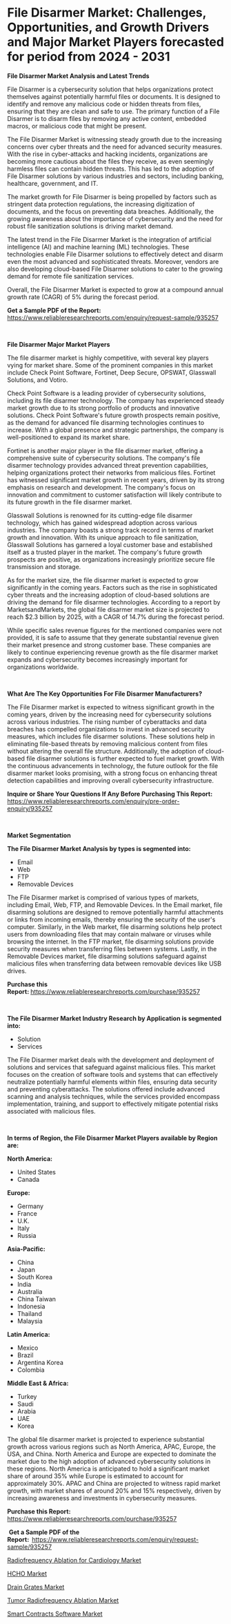 <p><h1>File Disarmer Market: Challenges, Opportunities, and Growth Drivers and Major Market Players forecasted for period from 2024 - 2031</h1></p><p><strong>File Disarmer Market Analysis and Latest Trends</strong></p>
<p><p>File Disarmer is a cybersecurity solution that helps organizations protect themselves against potentially harmful files or documents. It is designed to identify and remove any malicious code or hidden threats from files, ensuring that they are clean and safe to use. The primary function of a File Disarmer is to disarm files by removing any active content, embedded macros, or malicious code that might be present.</p><p>The File Disarmer Market is witnessing steady growth due to the increasing concerns over cyber threats and the need for advanced security measures. With the rise in cyber-attacks and hacking incidents, organizations are becoming more cautious about the files they receive, as even seemingly harmless files can contain hidden threats. This has led to the adoption of File Disarmer solutions by various industries and sectors, including banking, healthcare, government, and IT.</p><p>The market growth for File Disarmer is being propelled by factors such as stringent data protection regulations, the increasing digitization of documents, and the focus on preventing data breaches. Additionally, the growing awareness about the importance of cybersecurity and the need for robust file sanitization solutions is driving market demand.</p><p>The latest trend in the File Disarmer Market is the integration of artificial intelligence (AI) and machine learning (ML) technologies. These technologies enable File Disarmer solutions to effectively detect and disarm even the most advanced and sophisticated threats. Moreover, vendors are also developing cloud-based File Disarmer solutions to cater to the growing demand for remote file sanitization services.</p><p>Overall, the File Disarmer Market is expected to grow at a compound annual growth rate (CAGR) of 5% during the forecast period.</p></p>
<p><strong>Get a Sample PDF of the Report:&nbsp;</strong> <a href="https://www.reliableresearchreports.com/enquiry/request-sample/935257">https://www.reliableresearchreports.com/enquiry/request-sample/935257</a></p>
<p>&nbsp;</p>
<p><strong>File Disarmer Major Market Players</strong></p>
<p><p>The file disarmer market is highly competitive, with several key players vying for market share. Some of the prominent companies in this market include Check Point Software, Fortinet, Deep Secure, OPSWAT, Glasswall Solutions, and Votiro.</p><p>Check Point Software is a leading provider of cybersecurity solutions, including its file disarmer technology. The company has experienced steady market growth due to its strong portfolio of products and innovative solutions. Check Point Software's future growth prospects remain positive, as the demand for advanced file disarming technologies continues to increase. With a global presence and strategic partnerships, the company is well-positioned to expand its market share.</p><p>Fortinet is another major player in the file disarmer market, offering a comprehensive suite of cybersecurity solutions. The company's file disarmer technology provides advanced threat prevention capabilities, helping organizations protect their networks from malicious files. Fortinet has witnessed significant market growth in recent years, driven by its strong emphasis on research and development. The company's focus on innovation and commitment to customer satisfaction will likely contribute to its future growth in the file disarmer market.</p><p>Glasswall Solutions is renowned for its cutting-edge file disarmer technology, which has gained widespread adoption across various industries. The company boasts a strong track record in terms of market growth and innovation. With its unique approach to file sanitization, Glasswall Solutions has garnered a loyal customer base and established itself as a trusted player in the market. The company's future growth prospects are positive, as organizations increasingly prioritize secure file transmission and storage.</p><p>As for the market size, the file disarmer market is expected to grow significantly in the coming years. Factors such as the rise in sophisticated cyber threats and the increasing adoption of cloud-based solutions are driving the demand for file disarmer technologies. According to a report by MarketsandMarkets, the global file disarmer market size is projected to reach $2.3 billion by 2025, with a CAGR of 14.7% during the forecast period.</p><p>While specific sales revenue figures for the mentioned companies were not provided, it is safe to assume that they generate substantial revenue given their market presence and strong customer base. These companies are likely to continue experiencing revenue growth as the file disarmer market expands and cybersecurity becomes increasingly important for organizations worldwide.</p></p>
<p>&nbsp;</p>
<p><strong>What Are The Key Opportunities For File Disarmer Manufacturers?</strong></p>
<p><p>The File Disarmer market is expected to witness significant growth in the coming years, driven by the increasing need for cybersecurity solutions across various industries. The rising number of cyberattacks and data breaches has compelled organizations to invest in advanced security measures, which includes file disarmer solutions. These solutions help in eliminating file-based threats by removing malicious content from files without altering the overall file structure. Additionally, the adoption of cloud-based file disarmer solutions is further expected to fuel market growth. With the continuous advancements in technology, the future outlook for the file disarmer market looks promising, with a strong focus on enhancing threat detection capabilities and improving overall cybersecurity infrastructure.</p></p>
<p><strong>Inquire or Share Your Questions If Any Before Purchasing This Report:</strong> <a href="https://www.reliableresearchreports.com/enquiry/pre-order-enquiry/935257">https://www.reliableresearchreports.com/enquiry/pre-order-enquiry/935257</a></p>
<p>&nbsp;</p>
<p><strong>Market Segmentation</strong></p>
<p><strong>The File Disarmer Market Analysis by types is segmented into:</strong></p>
<p><ul><li>Email</li><li>Web</li><li>FTP</li><li>Removable Devices</li></ul></p>
<p><p>The File Disarmer market is comprised of various types of markets, including Email, Web, FTP, and Removable Devices. In the Email market, file disarming solutions are designed to remove potentially harmful attachments or links from incoming emails, thereby ensuring the security of the user's computer. Similarly, in the Web market, file disarming solutions help protect users from downloading files that may contain malware or viruses while browsing the internet. In the FTP market, file disarming solutions provide security measures when transferring files between systems. Lastly, in the Removable Devices market, file disarming solutions safeguard against malicious files when transferring data between removable devices like USB drives.</p></p>
<p><strong>Purchase this Report:&nbsp;</strong><a href="https://www.reliableresearchreports.com/purchase/935257">https://www.reliableresearchreports.com/purchase/935257</a></p>
<p>&nbsp;</p>
<p><strong>The File Disarmer Market Industry Research by Application is segmented into:</strong></p>
<p><ul><li>Solution</li><li>Services</li></ul></p>
<p><p>The File Disarmer market deals with the development and deployment of solutions and services that safeguard against malicious files. This market focuses on the creation of software tools and systems that can effectively neutralize potentially harmful elements within files, ensuring data security and preventing cyberattacks. The solutions offered include advanced scanning and analysis techniques, while the services provided encompass implementation, training, and support to effectively mitigate potential risks associated with malicious files.</p></p>
<p>&nbsp;</p>
<p><strong>In terms of Region, the File Disarmer Market Players available by Region are:</strong></p>
<p>
    <p> <strong> North America: </strong>
        <ul>
            <li>United States</li>
            <li>Canada</li>
        </ul>
        </p> 
    <p> <strong> Europe: </strong>
        <ul>
            <li>Germany</li>
            <li>France</li>
            <li>U.K.</li>
            <li>Italy</li>
            <li>Russia</li>
        </ul>
        </p> 
    <p> <strong> Asia-Pacific: </strong>
        <ul>
            <li>China</li>
            <li>Japan</li>
            <li>South Korea</li>
            <li>India</li>
            <li>Australia</li>
            <li>China Taiwan</li>
            <li>Indonesia</li>
            <li>Thailand</li>
            <li>Malaysia</li>
        </ul>
        </p> 
    <p> <strong> Latin America: </strong>
        <ul>
            <li>Mexico</li>
            <li>Brazil</li>
            <li>Argentina Korea</li>
            <li>Colombia</li>
        </ul>
        </p> 
    <p> <strong> Middle East & Africa: </strong>
        <ul>
            <li>Turkey</li>
            <li>Saudi</li>
            <li>Arabia</li>
            <li>UAE</li>
            <li>Korea</li>
        </ul>
    </p>
    </p>
<p><p>The global file disarmer market is projected to experience substantial growth across various regions such as North America, APAC, Europe, the USA, and China. North America and Europe are expected to dominate the market due to the high adoption of advanced cybersecurity solutions in these regions. North America is anticipated to hold a significant market share of around 35% while Europe is estimated to account for approximately 30%. APAC and China are projected to witness rapid market growth, with market shares of around 20% and 15% respectively, driven by increasing awareness and investments in cybersecurity measures.</p></p>
<p><strong>Purchase this Report: </strong><a href="https://www.reliableresearchreports.com/purchase/935257">https://www.reliableresearchreports.com/purchase/935257</a></p>
<p>&nbsp;<strong>Get a Sample PDF of the Report:&nbsp;&nbsp;</strong><a href="https://www.reliableresearchreports.com/enquiry/request-sample/935257">https://www.reliableresearchreports.com/enquiry/request-sample/935257</a></p>
<p><strong></strong></p>
<p><p><a href="https://medium.com/@christinegreen87/radiofrequency-ablation-for-cardiology-nbsp-market-focuses-on-market-share-size-and-projected-fb8f4b8d3495">Radiofrequency Ablation for Cardiology Market</a></p><p><a href="https://www.linkedin.com/pulse/hcho-market-research-report-provides-critical-insights-80sae?trackingId=U9gqiYQ2Qm26453vNeCV%2Bg%3D%3D">HCHO Market</a></p><p><a href="https://www.linkedin.com/pulse/drain-grates-market-dynamics-2024-2031-also-its-trends-projections-fxoue?trackingId=F3zvnq6XR7e5OC8UfLxkMw%3D%3D">Drain Grates Market</a></p><p><a href="https://medium.com/p/7db6ba2121d1/edit">Tumor Radiofrequency Ablation Market</a></p><p><a href="https://www.linkedin.com/pulse/smart-contracts-software-market-offer-valuable-insights-l1zle?trackingId=UxJYeQQcTUS9jEkbhtPksA%3D%3D">Smart Contracts Software Market</a></p></p>